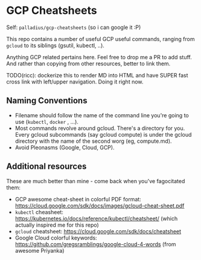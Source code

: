 # GCP Cheatsheets

Self: `palladius/gcp-cheatsheets` (so i can google it :P)

This repo contains a number of useful GCP useful commands,
ranging from `gcloud` to its siblings (gsutil, kubectl, ..).

Anything GCP related pertains here. Feel free to drop me a PR to add stuff. And rather than copying from other resources, better to link them.

TODO(ricc): dockerize this to render MD into HTML and have SUPER fast cross link with left/upper navigation. Doing it right now.

## Naming Conventions

* Filename should follow the name of the command line you're going to use (`kubectl`, `docker` , ...).
* Most commands revolve around gcloud. There's a directory for you. Every gcloud subcommands (say gcloud compute) is under
  the gcloud directory with the name of the second worg (eg, compute.md).
* Avoid Pleonasms (Google, Cloud, GCP).

## Additional resources

These are much better than mine - come back when you've fagocitated them:

* GCP awesome cheat-sheet in colorful PDF format: https://cloud.google.com/sdk/docs/images/gcloud-cheat-sheet.pdf
* `kubectl` cheasheet: https://kubernetes.io/docs/reference/kubectl/cheatsheet/ (which actually inspired me for this repo)
* `gcloud` cheatsheet: https://cloud.google.com/sdk/docs/cheatsheet
* Google Cloud colorful keywords: https://github.com/gregsramblings/google-cloud-4-words (from awesome Priyanka)
